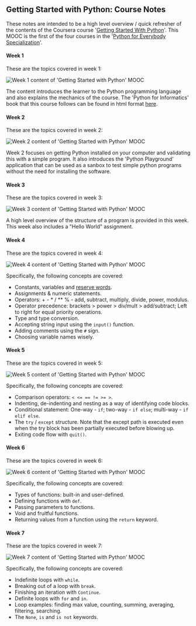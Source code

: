 ## Getting Started with Python: Course Notes

These notes are intended to be a high level overview / quick refresher of the contents of the Coursera course '[Getting Started With Python](https://www.coursera.org/learn/python/home/info)'. This MOOC is the first of the four courses in the '[Python for Everybody Specialization](https://www.coursera.org/specializations/python)'.

#### Week 1

These are the topics covered in week 1:

![Week 1 content of 'Getting Started with Python' MOOC](https://github.com/mariocpinto/0008_MOOC_Getting_Started_with_Python/blob/master/Images/Getting_Started_with_Python_Week_1_Contents.png)

The content introduces the learner to the Python programming language and also explains the mechanics of the course. The 'Python for Informatics' book that this course follows can be found in html format [here](http://www.pythonlearn.com/html-270/).

#### Week 2 

These are the topics covered in week 2:

![Week 2 content of 'Getting Started with Python' MOOC](https://github.com/mariocpinto/0008_MOOC_Getting_Started_with_Python/blob/master/Images/Getting_Started_with_Python_Week_2_Contents.png)

Week 2 focuses on getting Python installed on your computer and validating this with a simple program.
It also introduces the 'Python Playground' application that can be used as a sanbox to test simple python programs
without the need for installing the software.

#### Week 3 

These are the topics covered in week 3:

![Week 3 content of 'Getting Started with Python' MOOC](https://github.com/mariocpinto/0008_MOOC_Getting_Started_with_Python/blob/master/Images/Getting_Started_with_Python_Week_3_Contents.png)

A high level overview of the structure of a program is provided in this week. This week also includes a "Hello World" assignment.

#### Week 4

These are the topics covered in week 4:

![Week 4 content of 'Getting Started with Python' MOOC](https://github.com/mariocpinto/0008_MOOC_Getting_Started_with_Python/blob/master/Images/Getting_Started_with_Python_Week_4_Contents.png)

Specifically, the following concepts are covered:
* Constants, variables and [reserve words](https://docs.python.org/2.5/ref/keywords.html).
* Assignments & numeric statements.
* Operators: + - * / ** % - add, subtract, multiply, divide, power, modulus.
* Operator precedence: brackets > power > div/mult > add/subtract; Left to right for equal priority operations.
* Type and type conversion.
* Accepting string input using the ```input()``` function.
* Adding comments using the ```#``` sign.
* Choosing variable names wisely.

#### Week 5

These are the topics covered in week 5:

![Week 5 content of 'Getting Started with Python' MOOC](https://github.com/mariocpinto/0008_MOOC_Getting_Started_with_Python/blob/master/Images/Getting_Started_with_Python_Week_5_Contents.png)

Specifically, the following concepts are covered:
* Comparison operators: ```< <= == != >= >```.
* Indenting, de-indenting and nesting as a way of identifying code blocks.
* Conditional statement: One-way - ```if```; two-way - ```if else```; multi-way - ```if elif else```.
* The ```try``` / ```except``` structure.
Note that the except path is executed even when the try block has been partially executed before blowing up.
* Exiting code flow with ```quit()```.

#### Week 6

These are the topics covered in week 6:

![Week 6 content of 'Getting Started with Python' MOOC](https://github.com/mariocpinto/0008_MOOC_Getting_Started_with_Python/blob/master/Images/Getting_Started_with_Python_Week_6_Contents.png)

Specifically, the following concepts are covered:
* Types of functions: built-in and user-defined.
* Defining functions with ```def```.
* Passing parameters to functions.
* Void and fruitful functions.
* Returning values from a function using the ```return``` keyword.

#### Week 7

These are the topics covered in week 7:

![Week 7 content of 'Getting Started with Python' MOOC](https://github.com/mariocpinto/0008_MOOC_Getting_Started_with_Python/blob/master/Images/Getting_Started_with_Python_Week_7_Contents.png)

Specifically, the following concepts are covered:
* Indefinite loops with ```while```.
* Breaking out of a loop with ```break```.
* Finishing an iteration with ```Continue```.
* Definite loops with ```for``` and ```in```.
* Loop examples: finding max value, counting, summing, averaging, filtering, searching.
* The ```None```, ```is``` and ```is not``` keywords.
